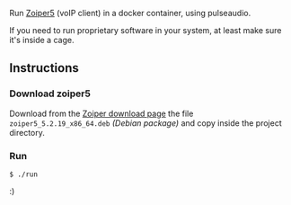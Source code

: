 Run [Zoiper5](https://www.zoiper.com) (voIP client) in a docker container,
using pulseaudio.

If you need to run proprietary software in your system, at least make sure it's
inside a cage.

## Instructions

### Download zoiper5

Download from the [Zoiper download
page](https://www.zoiper.com/en/voip-softphone/download/zoiper5/for/linux) the
file `zoiper5_5.2.19_x86_64.deb` _(Debian package)_ and copy inside the project
directory.

### Run

    $ ./run

:)
